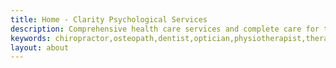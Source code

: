 ```yaml
---
title: Home - Clarity Psychological Services
description: Comprehensive health care services and complete care for the whole family.
keywords: chiropractor,osteopath,dentist,optician,physiotherapist,therapy,physical,cosmetic,surgeon,alternative,medicine,naturopath,accupuncture,therapeutic,health,healthcare,hospital,medic,clinic,doctor
layout: about
---
```

